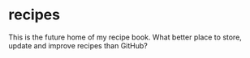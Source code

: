 # recipes

This is the future home of my recipe book. What better place to store, update and improve recipes than GitHub?
